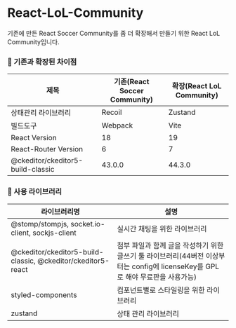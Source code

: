 # React-LoL-Community

기존에 만든 React Soccer Community를 좀 더 확장해서 만들기 위한 React LoL Community입니다.

### 📍 기존과 확장된 차이점
|제목|기존(React Soccer Community)|확장(React LoL Community)|
|------|---|---|
|상태관리 라이브러리|Recoil|Zustand|
|빌드도구|Webpack|Vite|
|React Version|18|19|
|React-Router Version|6|7|
|@ckeditor/ckeditor5-build-classic|43.0.0|44.3.0|


### 📍 사용 라이브러리
|라이브러리명|설명|
|------|---|
|@stomp/stompjs, socket.io-client, sockjs-client|실시간 채팅을 위한 라이브러리|
|@ckeditor/ckeditor5-build-classic, @ckeditor/ckeditor5-react|첨부 파일과 함께 글을 작성하기 위한 글쓰기 툴 라이브러리(44버전 이상부터는 config에 licenseKey를 GPL로 해야 무료판을 사용가능)|
|styled-components|컴포넌트별로 스타일링을 위한 라이브러리|
|zustand|상태 관리 라이브러리|
